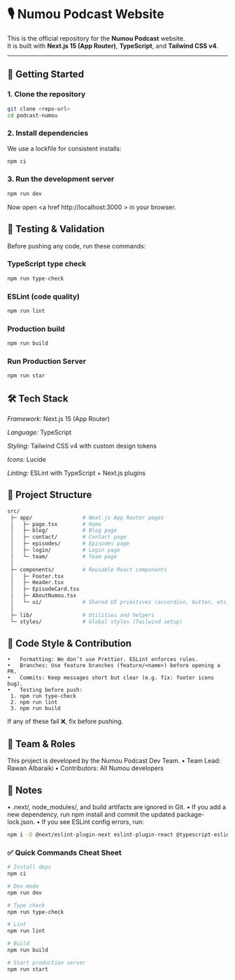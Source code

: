 # 🎙️ Numou Podcast Website

This is the official repository for the **Numou Podcast** website.  
It is built with **Next.js 15 (App Router)**, **TypeScript**, and **Tailwind CSS v4**.

---

## 🚀 Getting Started

### 1. Clone the repository
```bash
git clone <repo-url>
cd podcast-numou
``` 
### 2. Install dependencies

We use a lockfile for consistent installs:
```bash
npm ci
```
### 3. Run the development server
```bash
npm run dev
``` 
Now open <a href http://localhost:3000 > in your browser.

## 🧪 Testing & Validation

Before pushing any code, run these commands:

### TypeScript type check
```bash
npm run type-check
```
### ESLint (code quality)
```bash
npm run lint 
```
### Production build
```bash
npm run build 
```
### Run Production Server
```bash
npm run star
```
## 🛠️ Tech Stack

*Framework:* Next.js 15 (App Router)

*Language:* TypeScript

*Styling:* Tailwind CSS v4
 with custom design tokens

*Icons:* Lucide

*Linting:* ESLint with TypeScript + Next.js plugins

## 📂 Project Structure
```bash
src/
 ├─ app/                # Next.js App Router pages
 │   ├─ page.tsx        # Home
 │   ├─ blog/           # Blog page
 │   ├─ contact/        # Contact page
 │   ├─ episodes/       # Episodes page
 │   ├─ login/          # Login page
 │   └─ team/           # Team page
 │
 ├─ components/         # Reusable React components
 │   ├─ Footer.tsx
 │   ├─ Header.tsx
 │   ├─ EpisodeCard.tsx
 │   ├─ AboutNumou.tsx
 │   └─ ui/             # Shared UI primitives (accordion, button, etc.)
 │
 ├─ lib/                # Utilities and helpers
 └─ styles/             # Global styles (Tailwind setup)
 ```
 ## 🧹 Code Style & Contribution
    •	Formatting: We don’t use Prettier. ESLint enforces rules.
	•	Branches: Use feature branches (feature/<name>) before opening a PR.
	•	Commits: Keep messages short but clear (e.g. fix: footer icons bug).
	•	Testing before push:
	 1.	npm run type-check
	 2.	npm run lint
	 3.	npm run build

If any of these fail ❌, fix before pushing.

## 👥 Team & Roles

This project is developed by the Numou Podcast Dev Team.
	•	Team Lead: Rawan Albaraiki
	•	Contributors: All Numou developers

## 📌 Notes
•	.next/, node_modules/, and build artifacts are ignored in Git.
	•	If you add a new dependency, run npm install <package> and commit the updated package-lock.json.
	•	If you see ESLint config errors, run:
```bash
npm i -D @next/eslint-plugin-next eslint-plugin-react @typescript-eslint/parser @typescript-eslint/eslint-plugin @eslint/js typescript-eslint
```
### ✅ Quick Commands Cheat Sheet
```bash
# Install deps
npm ci

# Dev mode
npm run dev

# Type check
npm run type-check

# Lint
npm run lint

# Build
npm run build

# Start production server
npm run start
